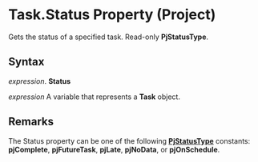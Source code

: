 
# Task.Status Property (Project)

Gets the status of a specified task. Read-only  **PjStatusType**.


## Syntax

 _expression_. **Status**

 _expression_ A variable that represents a **Task** object.


## Remarks

The Status property can be one of the following  **[PjStatusType](575de6df-978c-3c83-e7f4-792e6e141d93.md)** constants: **pjComplete**, **pjFutureTask**, **pjLate**, **pjNoData**, or **pjOnSchedule**.

